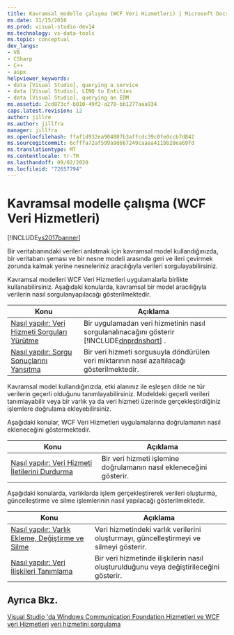 ```yaml
---
title: Kavramsal modelle çalışma (WCF Veri Hizmetleri) | Microsoft Docs
ms.date: 11/15/2016
ms.prod: visual-studio-dev14
ms.technology: vs-data-tools
ms.topic: conceptual
dev_langs:
- VB
- CSharp
- C++
- aspx
helpviewer_keywords:
- data [Visual Studio], querying a service
- data [Visual Studio], LINQ to Entities
- data [Visual Studio], querying an EDM
ms.assetid: 2cd873cf-b010-49f2-a278-bb1277aaa934
caps.latest.revision: 12
author: jillre
ms.author: jillfra
manager: jillfra
ms.openlocfilehash: ffaf1d932ea904807b3affcdc39c0fe0ccb7d842
ms.sourcegitcommit: 6cfffa72af599a9d667249caaaa411bb28ea69fd
ms.translationtype: MT
ms.contentlocale: tr-TR
ms.lasthandoff: 09/02/2020
ms.locfileid: "72657794"
---
```

# <a name="working-with-a-conceptual-model-wcf-data-services"></a>Kavramsal modelle çalışma (WCF Veri Hizmetleri)
[!INCLUDE[vs2017banner](../includes/vs2017banner.md)]

Bir veritabanındaki verileri anlatmak için kavramsal model kullandığınızda, bir veritabanı şeması ve bir nesne modeli arasında geri ve ileri çevirmek zorunda kalmak yerine nesneleriniz aracılığıyla verileri sorgulayabilirsiniz.

 Kavramsal modelleri WCF Veri Hizmetleri uygulamalarla birlikte kullanabilirsiniz. Aşağıdaki konularda, kavramsal bir model aracılığıyla verilerin nasıl sorgulanyapılacağı gösterilmektedir.

|Konu|Açıklama|
|-----------|-----------------|
|[Nasıl yapılır: Veri Hizmeti Sorguları Yürütme](https://msdn.microsoft.com/library/62997821-e0c6-4c4d-9fb7-1273fb5e5d18)|Bir uygulamadan veri hizmetinin nasıl sorgulanalınacağını gösterir [!INCLUDE[dnprdnshort](../includes/dnprdnshort-md.md)] .|
|[Nasıl yapılır: Sorgu Sonuçlarını Yansıtma](https://msdn.microsoft.com/library/474ac625-8770-43ba-8320-d3315ea9530f)|Bir veri hizmeti sorgusuyla döndürülen veri miktarının nasıl azaltılacağı gösterilmektedir.|

 Kavramsal model kullandığınızda, etki alanınız ile eşleşen dilde ne tür verilerin geçerli olduğunu tanımlayabilirsiniz. Modeldeki geçerli verileri tanımlayabilir veya bir varlık ya da veri hizmeti üzerinde gerçekleştirdiğiniz işlemlere doğrulama ekleyebilirsiniz.

 Aşağıdaki konular, WCF Veri Hizmetleri uygulamalarına doğrulamanın nasıl ekleneceğini göstermektedir.

|Konu|Açıklama|
|-----------|-----------------|
|[Nasıl yapılır: Veri Hizmeti İletilerini Durdurma](https://msdn.microsoft.com/library/24b9df1b-b54b-4795-a033-edf333675de6)|Bir veri hizmeti işlemine doğrulamanın nasıl ekleneceğini gösterir.|

 Aşağıdaki konularda, varlıklarda işlem gerçekleştirerek verileri oluşturma, güncelleştirme ve silme işlemlerinin nasıl yapılacağı gösterilmektedir.

|Konu|Açıklama|
|-----------|-----------------|
|[Nasıl yapılır: Varlık Ekleme, Değiştirme ve Silme](https://msdn.microsoft.com/library/a00f8933-b232-4445-95ba-adc634f055d8)|Veri hizmetindeki varlık verilerini oluşturmayı, güncelleştirmeyi ve silmeyi gösterir.|
|[Nasıl yapılır: Veri İlişkileri Tanımlama](https://msdn.microsoft.com/library/cc255524-1534-4fae-b83c-250933d5a72b)|Bir veri hizmetinde ilişkilerin nasıl oluşturulduğunu veya değiştirileceğini gösterir.|

## <a name="see-also"></a>Ayrıca Bkz.
 [Visual Studio 'da Windows Communication Foundation Hizmetleri ve WCF veri Hizmetleri](../data-tools/windows-communication-foundation-services-and-wcf-data-services-in-visual-studio.md) [veri hizmetini sorgulama](https://msdn.microsoft.com/library/823e9444-27aa-4f1f-be8e-0486d67f54c0)
